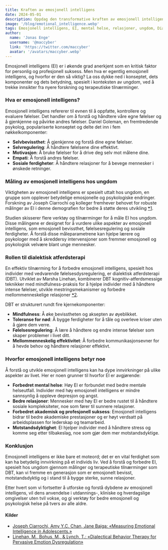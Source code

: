 ```yaml
---
title: Kraften av emosjonell intelligens
date: 2024-05-01
description: Oppdag den transformative kraften av emosjonell intelligens og lær hvordan den kan forbedre din mentale helse, relasjoner og generelle livssuksess.
image: '/blog/emotional_intelligence.webp'
tags: Emosjonell intelligens, EI, mental helse, relasjoner, ungdom, Dialektisk atferdsterapi, DBT, selvbevissthet, selvregulering, motivasjon, empati, sosiale ferdigheter, emosjonell utvikling, psykologisk velvære, motstandsdyktighet, personlig suksess, profesjonell suksess, mindfulness, følelsesregulering, mellommenneskelig effektivitet.
author:
  name: 'Jonas Enge'
  username: '@maccyber'
  link: 'https://twitter.com/maccyber'
  avatar: '/avatars/maccyber.webp'
---
```


Emosjonell intelligens (EI) er i økende grad anerkjent som en kritisk faktor for personlig og profesjonell suksess. Men hva er egentlig emosjonell intelligens, og hvorfor er den så viktig? La oss dykke ned i konseptet, dets komponenter og dets betydning, spesielt i konteksten av ungdom, ved å trekke innsikter fra nyere forskning og terapeutiske tilnærminger.

### Hva er emosjonell intelligens?

Emosjonell intelligens refererer til evnen til å oppfatte, kontrollere og evaluere følelser. Det handler om å forstå og håndtere våre egne følelser og å gjenkjenne og påvirke andres følelser. Daniel Goleman, en fremtredende psykolog, populariserte konseptet og delte det inn i fem nøkkelkomponenter:

- **Selvbevissthet**: Å gjenkjenne og forstå dine egne følelser.
- **Selvregulering**: Å håndtere følelsene dine effektivt.
- **Motivasjon**: Å bruke følelser for å drive deg selv mot målene dine.
- **Empati**: Å forstå andres følelser.
- **Sosiale ferdigheter**: Å håndtere relasjoner for å bevege mennesker i ønskede retninger.

### Måling av emosjonell intelligens hos ungdom

Viktigheten av emosjonell intelligens er spesielt uttalt hos ungdom, en gruppe som opplever betydelige emosjonelle og psykologiske endringer. Forskning av Joseph Ciarrochi og kolleger fremhever behovet for robuste målinger av EI i denne demografien for bedre å støtte deres utvikling [❝1](https://www.sciencedirect.com/science/article/abs/pii/S0191886900002075).

Studien skisserer flere verktøy og tilnærminger for å måle EI hos ungdom. Disse målingene er designet for å vurdere ulike aspekter av emosjonell intelligens, som emosjonell bevissthet, følelsesregulering og sosiale ferdigheter. Å forstå disse måleparametrene kan hjelpe lærere og psykologer med å skreddersy intervensjoner som fremmer emosjonell og psykologisk velvære blant unge mennesker.

### Rollen til dialektisk atferdsterapi

En effektiv tilnærming for å forbedre emosjonell intelligens, spesielt hos individer med vedvarende følelsesdysregulering, er dialektisk atferdsterapi (DBT). Utviklet av Marsha Linehan, kombinerer DBT kognitiv-atferdsmessige teknikker med mindfulness-praksis for å hjelpe individer med å håndtere intense følelser, utvikle mestringsmekanismer og forbedre mellommenneskelige relasjoner [❝2](https://www.researchgate.net/publication/313310646_Dialectical_behavior_therapy_for_pervasive_emotion_dysregulation_Theoretical_and_practical_underpinnings).

DBT er strukturert rundt fire kjernekomponenter:

- **Mindfulness**: Å øke bevisstheten og aksepten av øyeblikket.
- **Toleranse for nød**: Å bygge ferdigheter for å tåle og overleve kriser uten å gjøre dem verre.
- **Følelsesregulering**: Å lære å håndtere og endre intense følelser som skaper problemer i livet ditt.
- **Mellommenneskelig effektivitet**: Å forbedre kommunikasjonsevner for å hevde behov og håndtere relasjoner effektivt.

### Hvorfor emosjonell intelligens betyr noe

Å forstå og utvikle emosjonell intelligens kan ha dype innvirkninger på ulike aspekter av livet. Her er noen grunner til hvorfor EI er avgjørende:

- **Forbedret mental helse**: Høy EI er forbundet med bedre mentale helseutfall. Individer med høy emosjonell intelligens er mindre sannsynlig å oppleve depresjon og angst.
- **Bedre relasjoner**: Mennesker med høy EI er bedre rustet til å håndtere sosiale kompleksiteter, noe som fører til sunnere relasjoner.
- **Forbedret akademisk og profesjonell suksess**: Emosjonell intelligens bidrar til bedre akademiske prestasjoner og er høyt verdsatt på arbeidsplassen for lederskap og teamarbeid.
- **Motstandsdyktighet**: EI hjelper individer med å håndtere stress og komme seg etter tilbakeslag, noe som gjør dem mer motstandsdyktige.

### Konklusjon

Emosjonell intelligens er ikke bare et moteord; det er en vital ferdighet som kan ha betydelig innvirkning på et individs liv. Ved å forstå og forbedre EI, spesielt hos ungdom gjennom målinger og terapeutiske tilnærminger som DBT, kan vi fremme en generasjon som er emosjonelt bevisst, motstandsdyktig og i stand til å bygge sterke, sunne relasjoner.

Etter hvert som vi fortsetter å utforske og forstå dybdene av emosjonell intelligens, vil dens anvendelse i utdannings-, kliniske og hverdagslige omgivelser uten tvil vokse, og gi verktøy for bedre emosjonell og psykologisk helse på tvers av alle aldre.

#### **Kilder**

- [Joseph Ciarrochi, Amy Y.C. Chan, Jane Bajga: «Measuring Emotional Intelligence in Adolescents.»](https://www.sciencedirect.com/science/article/abs/pii/S0191886900002075)
- [Linehan, M., Bohus, M., & Lynch, T.: «Dialectical Behavior Therapy for Pervasive Emotion Dysregulation»](https://www.researchgate.net/publication/313310646_Dialectical_behavior_therapy_for_pervasive_emotion_dysregulation_Theoretical_and_practical_underpinnings)
